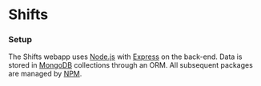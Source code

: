# Shifts

### Setup

The Shifts webapp uses [Node.js](https://nodejs.org/) with [Express](http://expressjs.com/) on the back-end. Data is stored in [MongoDB](https://www.mongodb.org/) collections through an ORM. All subsequent packages are managed by [NPM](https://www.npmjs.com/).
